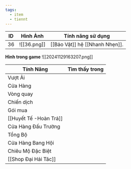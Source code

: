 ```yaml
---
tags:
  - item
  - tiennt
---
```


| ID  | Hình Ảnh    | Tính năng sử dụng              |
| --- | ----------- | ------------------------------ |
| 36  | ![[36.png]] | [[Bảo Vật]] hệ [[Nhanh Nhẹn]]. |

**Hình trong game**
![[20241129163207.png]]

| Tính Năng            | Tìm thấy trong |
| -------------------- | :------------: |
| Vượt Ải              |                |
| Cửa Hàng             |                |
| Vòng quay            |                |
| Chiến dịch           |                |
| Gói mua              |                |
| [[Huyết Tế -Hoàn Trả]]         |                |
| Cửa Hàng Đấu Trường  |                |
| Tổng Bộ              |                |
| Cửa Hàng Bang Hội    |                |
| Chiêu Mộ Đặc Biệt    |                |
| [[Shop Đại Hải Tăc]] |                |

